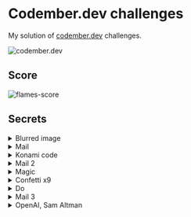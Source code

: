 # Codember.dev challenges

My solution of [codember.dev](https://codember.dev/) challenges.

![codember.dev](https://github.com/FlamesX-128/codember.dev/assets/78381898/dfcd4d3c-6450-469d-9f7e-fe5327a38a1e)

## Score
![flames-score](https://github.com/FlamesX-128/codember.dev/assets/78381898/45042208-a792-4d51-9ede-885c3e01fc19)

## Secrets

<details>
    <summary>Blurred image</summary>
    <code> $ submit Rauch </code>
</details>

<details>
    <summary>Mail</summary>
    <code> $ submit 2023-12-01 </code>
</details>

<details>
    <summary>Konami code</summary>
    <p> Press UP, UP, DOWN, DOWN, LEFT, RIGHT, LEFT, RIGHT, B, and A </p>
</details>

<details>
    <summary>Mail 2</summary>
    <code> $ submit HTML </code>
</details>

<details>
    <summary>Magic</summary>
    <code> $ itsmagic </code>
</details>

<details>
    <summary>Confetti x9</summary>
    <code> $ confetti </code>
</details>

<details>
    <summary>Do</summary>
    <code> $ do barrel roll </code>
</details>

<details>
    <summary>Mail 3</summary>
    <code> $ submit majortom </code>
</details>

<details>
    <summary>OpenAI, Sam Altman</summary>
    <code> $ submit altman</code>
</details>
